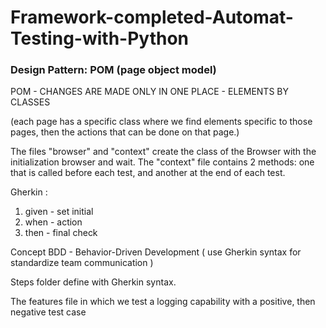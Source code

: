 # Framework-completed-Automat-Testing-with-Python
### Design Pattern: POM (page object model)

POM - CHANGES ARE MADE ONLY IN ONE PLACE - ELEMENTS BY CLASSES

(each page has a specific class where we find elements specific to those pages, then the actions that can be done on that page.)

 The files "browser" and "context" create the class of the Browser with the initialization browser and wait.
 The "context" file contains 2 methods: one that is called before each test, and another at the end of each test.

Gherkin : 
1. given - set initial 
2. when - action
3. then - final check 

Concept BDD - Behavior-Driven Development
( use Gherkin syntax for standardize team communication )

 Steps folder define with Gherkin syntax.

 The features file in which we test a logging capability with a positive, then negative test case